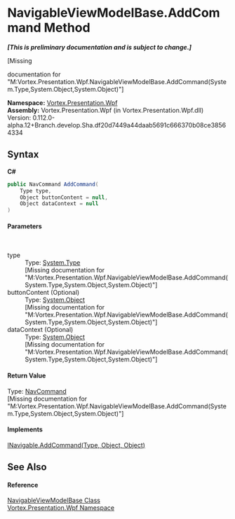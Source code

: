 # NavigableViewModelBase.AddCommand Method 
 _**\[This is preliminary documentation and is subject to change.\]**_

\[Missing <summary> documentation for "M:Vortex.Presentation.Wpf.NavigableViewModelBase.AddCommand(System.Type,System.Object,System.Object)"\]

**Namespace:**&nbsp;<a href="N_Vortex_Presentation_Wpf.md">Vortex.Presentation.Wpf</a><br />**Assembly:**&nbsp;Vortex.Presentation.Wpf (in Vortex.Presentation.Wpf.dll) Version: 0.112.0-alpha.12+Branch.develop.Sha.df20d7449a44daab5691c666370b08ce38564334

## Syntax

**C#**<br />
``` C#
public NavCommand AddCommand(
	Type type,
	Object buttonContent = null,
	Object dataContext = null
)
```


#### Parameters
&nbsp;<dl><dt>type</dt><dd>Type: <a href="https://docs.microsoft.com/dotnet/api/system.type" target="_blank">System.Type</a><br />\[Missing <param name="type"/> documentation for "M:Vortex.Presentation.Wpf.NavigableViewModelBase.AddCommand(System.Type,System.Object,System.Object)"\]</dd><dt>buttonContent (Optional)</dt><dd>Type: <a href="https://docs.microsoft.com/dotnet/api/system.object" target="_blank">System.Object</a><br />\[Missing <param name="buttonContent"/> documentation for "M:Vortex.Presentation.Wpf.NavigableViewModelBase.AddCommand(System.Type,System.Object,System.Object)"\]</dd><dt>dataContext (Optional)</dt><dd>Type: <a href="https://docs.microsoft.com/dotnet/api/system.object" target="_blank">System.Object</a><br />\[Missing <param name="dataContext"/> documentation for "M:Vortex.Presentation.Wpf.NavigableViewModelBase.AddCommand(System.Type,System.Object,System.Object)"\]</dd></dl>

#### Return Value
Type: <a href="T_Vortex_Presentation_Wpf_NavCommand.md">NavCommand</a><br />\[Missing <returns> documentation for "M:Vortex.Presentation.Wpf.NavigableViewModelBase.AddCommand(System.Type,System.Object,System.Object)"\]

#### Implements
<a href="M_Vortex_Presentation_Wpf_INavigable_AddCommand.md">INavigable.AddCommand(Type, Object, Object)</a><br />

## See Also


#### Reference
<a href="T_Vortex_Presentation_Wpf_NavigableViewModelBase.md">NavigableViewModelBase Class</a><br /><a href="N_Vortex_Presentation_Wpf.md">Vortex.Presentation.Wpf Namespace</a><br />